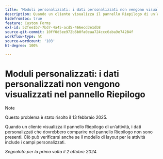 ```yaml
---
title: 'Moduli personalizzati: i dati personalizzati non vengono visualizzati nel pannello Riepilogo'
description: Quando un cliente visualizza il pannello Riepilogo di un’attività, i dati personalizzati che dovrebbero comparire nel pannello Riepilogo non sono presenti. Ciò può verificarsi anche se il modello di layout per le attività include i campi personalizzati.
hidefromtoc: true
feature: Custom Forms
exl-id: 52fee1b7-7bd7-4a45-acd5-466ecd3e1db8
source-git-commit: 10ff0d5ee972b5b0fa0eaa724ccc6aba9e74284f
workflow-type: ht
source-wordcount: '103'
ht-degree: 100%

---
```


# Moduli personalizzati: i dati personalizzati non vengono visualizzati nel pannello Riepilogo

>[!NOTE]
>
>Questo problema è stato risolto il 13 febbraio 2025.

Quando un cliente visualizza il pannello Riepilogo di un’attività, i dati personalizzati che dovrebbero comparire nel pannello Riepilogo non sono presenti. Ciò può verificarsi anche se il modello di layout per le attività include i campi personalizzati.

_Segnalato per la prima volta il 2 ottobre 2024._
